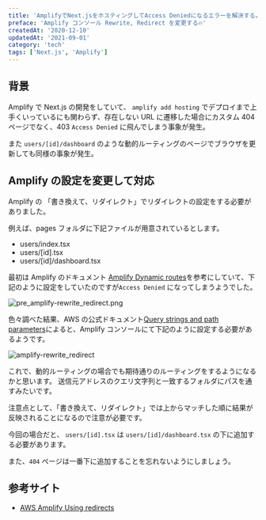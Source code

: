 ```yaml
---
title: 'AmplifyでNext.jsをホスティングしてAccess Deniedになるエラーを解決する。'
preface: 'Amplify コンソール Rewrite, Redirect を変更する🔥'
createdAt: '2020-12-10'
updatedAt: '2021-09-01'
category: 'tech'
tags: ['Next.js', 'Amplify']
---
```


## 背景

Amplify で Next.js の開発をしていて、 `amplify add hosting` でデプロイまで上手くいっているにも関わらず、存在しない URL に遷移した場合にカスタム 404 ページでなく、403 `Access Denied` に飛んでしまう事象が発生。

また `users/[id]/dashboard` のような動的ルーティングのページでブラウザを更新しても同様の事象が発生。

## Amplify の設定を変更して対応

Amplify の 「書き換えて、リダイレクト」でリダイレクトの設定をする必要がありました。

例えば、pages フォルダに下記ファイルが用意されているとします。

- users/index.tsx
- users/[id].tsx
- users/[id]/dashboard.tsx

最初は Amplify のドキュメント [Amplify Dynamic routes](https://docs.amplify.aws/guides/hosting/nextjs/q/platform/js/#dynamic-routes)を参考にしていて、下記のように設定をしていたのですが`Access Denied` になってしまうようでした。

![pre_amplify-rewrite_redirect.png](/blog/next-amplify-hosting/pre_amplify-rewrite_redirect.png)

色々調べた結果、AWS の公式ドキュメント[Query strings and path parameters](https://docs.aws.amazon.com/ja_jp/amplify/latest/userguide/redirects.html#query-strings-and-path-parameters)によると、Amplify コンソールにて下記のように設定する必要があるようです。

![amplify-rewrite_redirect](/blog/next-amplify-hosting/amplify-rewrite_redirect.png)

これで、動的ルーティングの場合でも期待通りのルーティングをするようになるかと思います。
送信元アドレスのクエリ文字列と一致するフォルダにパスを通すみたいです。

注意点として、「書き換えて、リダイレクト」では上からマッチした順に結果が反映されることになるので注意が必要です。

今回の場合だと、 `users/[id].tsx` は `users/[id]/dashboard.tsx` の下に追加する必要があります。

また、`404` ページは一番下に追加することを忘れないようにしましょう。

## 参考サイト

- [AWS Amplify Using redirects](https://docs.aws.amazon.com/ja_jp/amplify/latest/userguide/redirects.html)
